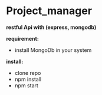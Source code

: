 # Project_manager
**restful Api with (express, mongodb)**


**requirement:**
- install MongoDb in your system

**install:**
- clone repo
- npm install
- npm start

